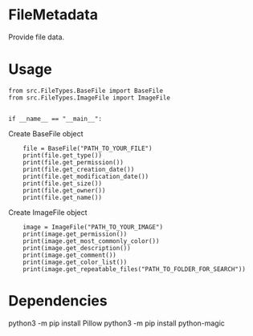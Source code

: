 # FileMetadata

Provide file data.

# Usage 

```
from src.FileTypes.BaseFile import BaseFile
from src.FileTypes.ImageFile import ImageFile


if __name__ == "__main__":
```
Create BaseFile object
```
    file = BaseFile("PATH_TO_YOUR_FILE")
    print(file.get_type())
    print(file.get_permission())
    print(file.get_creation_date())
    print(file.get_modification_date())
    print(file.get_size())
    print(file.get_owner())
    print(file.get_name())
```
Create ImageFile object
```
    image = ImageFile("PATH_TO_YOUR_IMAGE")
    print(image.get_permission())
    print(image.get_most_commonly_color())
    print(image.get_description())
    print(image.get_comment())
    print(image.get_color_list())
    print(image.get_repeatable_files("PATH_TO_FOLDER_FOR_SEARCH"))
```

# Dependencies

python3 -m pip install Pillow
python3 -m pip install python-magic

